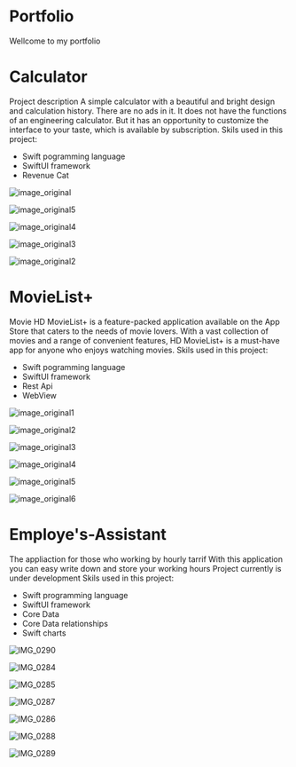 # Portfolio
Wellcome to my portfolio


# Calculator 
Project description
A simple calculator with a beautiful and bright design and calculation history. There are no ads in it. It does not have the functions of an engineering calculator. But it has an opportunity to customize the interface to your taste, which is available by subscription.
Skils used in this project: 
 - Swift pogramming language
 - SwiftUI framework
 - Revenue Cat

![image_original](https://github.com/RomanSamborskyi/Portfolio/assets/82052893/6bc028dc-b7ae-4b9d-81f0-efdf999a113b)

![image_original5](https://github.com/RomanSamborskyi/Portfolio/assets/82052893/6fb4bb50-becf-435f-9546-4aabf4200745)

![image_original4](https://github.com/RomanSamborskyi/Portfolio/assets/82052893/51737767-63c7-4e68-9f94-7db65c0ef3ff)

![image_original3](https://github.com/RomanSamborskyi/Portfolio/assets/82052893/8233c685-f826-4292-911a-72f11684480f)

![image_original2](https://github.com/RomanSamborskyi/Portfolio/assets/82052893/f53dcd21-0cee-4f56-b4ff-c0c5e7aba72a)

# MovieList+

Movie HD MovieList+ is a feature-packed application available on the App Store that caters to the needs of movie lovers. With a vast collection of movies and a range of convenient features, HD MovieList+ is a must-have app for anyone who enjoys watching movies.
Skils used in this project:
  - Swift pogramming language
  - SwiftUI framework
  - Rest Api
  - WebView

![image_original1](https://github.com/RomanSamborskyi/Portfolio/assets/82052893/c7ce2898-d64a-411c-ae48-bcc9690c2897)

![image_original2](https://github.com/RomanSamborskyi/Portfolio/assets/82052893/36a79f93-6620-44a5-a048-250650c42cfd)

![image_original3](https://github.com/RomanSamborskyi/Portfolio/assets/82052893/a6909b13-1b46-44d5-97e7-80674ea4b928)

![image_original4](https://github.com/RomanSamborskyi/Portfolio/assets/82052893/51cdd282-e363-4f49-bee2-a4d9a5abea43)

![image_original5](https://github.com/RomanSamborskyi/Portfolio/assets/82052893/4d7e4690-4af5-43ca-ae0d-49d534279c28)

![image_original6](https://github.com/RomanSamborskyi/Portfolio/assets/82052893/0de1926d-444a-487a-9d85-7323b278b17a)


# Employe's-Assistant

The appliaction for those who working by hourly tarrif
With this application you can easy write down and store your working hours
Project currently is under development
Skils used in this project:
 - Swift programming language
 - SwiftUI framework
 - Core Data
 - Core Data relationships
 - Swift charts

![IMG_0290](https://github.com/RomanSamborskyi/Portfolio/assets/82052893/9c59737f-e015-4228-b337-3aff1dd0f73c)

![IMG_0284](https://github.com/RomanSamborskyi/Portfolio/assets/82052893/ecb5906f-ebfe-4f94-8abc-a2817ab38cf3)

![IMG_0285](https://github.com/RomanSamborskyi/Portfolio/assets/82052893/093071a9-ff52-4f0c-9349-3407cb57ff7d)

![IMG_0287](https://github.com/RomanSamborskyi/Portfolio/assets/82052893/b523157c-c87a-4ff0-9a89-71facd1b827b)

![IMG_0286](https://github.com/RomanSamborskyi/Portfolio/assets/82052893/85d449df-b4eb-46e2-a202-7b81e181a270)

![IMG_0288](https://github.com/RomanSamborskyi/Portfolio/assets/82052893/816f0577-9114-46ca-8284-7c192292efc0)

![IMG_0289](https://github.com/RomanSamborskyi/Portfolio/assets/82052893/142efed0-9b53-4357-9ae3-80f107d16472)







